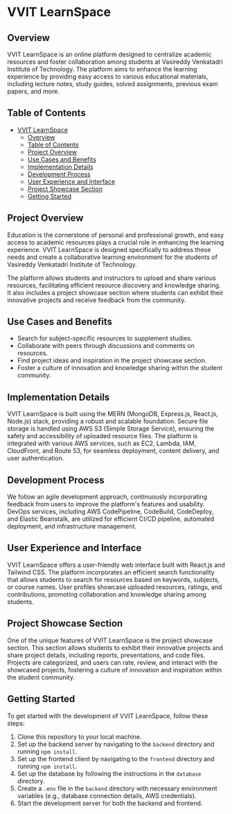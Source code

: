 # VVIT LearnSpace

## Overview

VVIT LearnSpace is an online platform designed to centralize academic resources and foster collaboration among students at Vasireddy Venkatadri Institute of Technology. The platform aims to enhance the learning experience by providing easy access to various educational materials, including lecture notes, study guides, solved assignments, previous exam papers, and more.

## Table of Contents

- [VVIT LearnSpace](#vvit-learnspace)
  - [Overview](#overview)
  - [Table of Contents](#table-of-contents)
  - [Project Overview](#project-overview)
  - [Use Cases and Benefits](#use-cases-and-benefits)
  - [Implementation Details](#implementation-details)
  - [Development Process](#development-process)
  - [User Experience and Interface](#user-experience-and-interface)
  - [Project Showcase Section](#project-showcase-section)
  - [Getting Started](#getting-started)

## Project Overview

Education is the cornerstone of personal and professional growth, and easy access to academic resources plays a crucial role in enhancing the learning experience. VVIT LearnSpace is designed specifically to address these needs and create a collaborative learning environment for the students of Vasireddy Venkatadri Institute of Technology.

The platform allows students and instructors to upload and share various resources, facilitating efficient resource discovery and knowledge sharing. It also includes a project showcase section where students can exhibit their innovative projects and receive feedback from the community.

## Use Cases and Benefits

- Search for subject-specific resources to supplement studies.
- Collaborate with peers through discussions and comments on resources.
- Find project ideas and inspiration in the project showcase section.
- Foster a culture of innovation and knowledge sharing within the student community.

## Implementation Details

VVIT LearnSpace is built using the MERN (MongoDB, Express.js, React.js, Node.js) stack, providing a robust and scalable foundation. Secure file storage is handled using AWS S3 (Simple Storage Service), ensuring the safety and accessibility of uploaded resource files. The platform is integrated with various AWS services, such as EC2, Lambda, IAM, CloudFront, and Route 53, for seamless deployment, content delivery, and user authentication.

## Development Process

We follow an agile development approach, continuously incorporating feedback from users to improve the platform's features and usability. DevOps services, including AWS CodePipeline, CodeBuild, CodeDeploy, and Elastic Beanstalk, are utilized for efficient CI/CD pipeline, automated deployment, and infrastructure management.

## User Experience and Interface

VVIT LearnSpace offers a user-friendly web interface built with React.js and Tailwind CSS. The platform incorporates an efficient search functionality that allows students to search for resources based on keywords, subjects, or course names. User profiles showcase uploaded resources, ratings, and contributions, promoting collaboration and knowledge sharing among students.

## Project Showcase Section

One of the unique features of VVIT LearnSpace is the project showcase section. This section allows students to exhibit their innovative projects and share project details, including reports, presentations, and code files. Projects are categorized, and users can rate, review, and interact with the showcased projects, fostering a culture of innovation and inspiration within the student community.

## Getting Started

To get started with the development of VVIT LearnSpace, follow these steps:

1. Clone this repository to your local machine.
2. Set up the backend server by navigating to the `backend` directory and running `npm install`.
3. Set up the frontend client by navigating to the `frontend` directory and running `npm install`.
4. Set up the database by following the instructions in the `database` directory.
5. Create a `.env` file in the `backend` directory with necessary environment variables (e.g., database connection details, AWS credentials).
6. Start the development server for both the backend and frontend.
